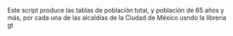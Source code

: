 Este script produce las tablas de población total, y población de 65 años y más, por cada una de las alcaldías de la Ciudad de México usndo la libreria gt 
